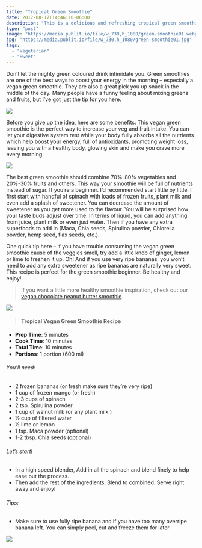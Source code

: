 ```yaml
---
title: "Tropical Green Smoothie"
date: 2017-08-17T14:46:10+06:00
description: "This is a delicious and refreshing tropical green smoothie"
type: "post"
image: "https://media.publit.io/file/w_730,h_1080/green-smoothie01.webp"
jpg: "https://media.publit.io/file/w_730,h_1080/green-smoothie01.jpg"
tags:
  - "Vegetarian"
  - "Sweet"
---
```



Don’t let the mighty green coloured drink intimidate you. Green smoothies are one of the best ways to boost your energy in the morning – especially a vegan green smoothie. They are also a great pick you up snack in the middle of the day. Many people have a funny feeling about mixing greens and fruits, but I’ve got just the tip for you here.

![](https://media.publit.io/file/w_730/green-smoothie02.webp)

Before you give up the idea, here are some benefits: This vegan green smoothie is the perfect way to increase your veg and fruit intake. You can let your digestive system rest while your body fully absorbs all the nutrients which help boost your energy, full of antioxidants, promoting weight loss, leaving you with a healthy body, glowing skin and make you crave more every morning.

![](https://media.publit.io/file/w_730/green-smoothie03.webp)

The best green smoothie should combine 70%-80% vegetables and 20%-30% fruits and others. This way your smoothie will be full of nutrients instead of sugar. If you’re a beginner. I’d recommended start little by little. I first start with handful of spinach with loads of frozen fruits, plant milk and even add a splash of sweetener. You can decrease the amount of sweetener as you get more used to the flavour. You will be surprised how your taste buds adjust over time. In terms of liquid, you can add anything from juice, plant milk or even just water. Then if you have any extra superfoods to add in  (Maca, Chia seeds, Spirulina powder, Chlorella powder, hemp seed, flax seeds, etc.).

One quick tip here – if you have trouble consuming the vegan green smoothie cause of the veggies smell, try add a little knob of ginger, lemon or lime to freshen it up. Oh! And if you use very ripe bananas, you won’t need to add any extra sweetener as ripe bananas are naturally very sweet. This recipe is perfect for the green smoothie beginner. Be healthy and enjoy!

> If you want a little more healthy smoothie inspiration, check out our [vegan chocolate peanut butter smoothie](linkneeded.com).

![](https://media.publit.io/file/w_730/green-smoothie04.webp)

>#### Tropical Vegan Green Smoothie Recipe

- **Prep Time**: 5 minutes
- **Cook Time**: 10 minutes
- **Total Time**: 10 minutes
- **Portions**: 1 portion (600 ml)



###### You’ll need:
- 2 frozen bananas (or fresh make sure they’re very ripe)
- 1 cup of frozen mango (or fresh)
- 2-3 cups of spinach
- 2 tsp. Spirulina powder
- 1 cup of walnut milk (or any plant milk )
- ½ cup of filtered water
- ½  lime or lemon
- 1 tsp. Maca powder (optional)
- 1-2 tbsp. Chia seeds (optional)
###### Let’s start!
- In a high speed blender, Add in all the spinach and blend finely to help ease out the process.
- Then add the rest of the ingredients. Blend to combined. Serve right away and enjoy!
###### Tips:
- Make sure to use fully ripe banana and if you have too many overripe banana left. You can simply peel, cut and freeze them for later.

![](https://media.publit.io/file/w_730/green-smoothie05.webp)
